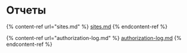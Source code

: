 # Отчеты

{% content-ref url="sites.md" %}
[sites.md](sites.md)
{% endcontent-ref %}

{% content-ref url="authorization-log.md" %}
[authorization-log.md](authorization-log.md)
{% endcontent-ref %}